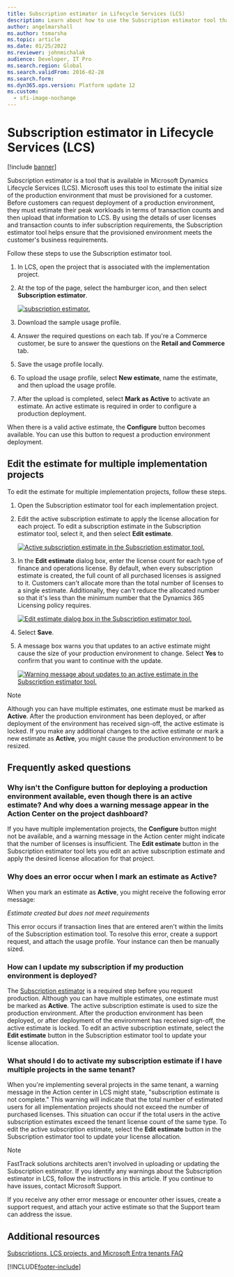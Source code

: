 ```yaml
---
title: Subscription estimator in Lifecycle Services (LCS)
description: Learn about how to use the Subscription estimator tool that is available in Lifecycle Services, including answers to frequently asked questions.
author: angelmarshall
ms.author: tsmarsha
ms.topic: article
ms.date: 01/25/2022
ms.reviewer: johnmichalak
audience: Developer, IT Pro
ms.search.region: Global
ms.search.validFrom: 2016-02-28
ms.search.form: 
ms.dyn365.ops.version: Platform update 12
ms.custom:
  - sfi-image-nochange
---
```


# Subscription estimator in Lifecycle Services (LCS)

[!include [banner](../includes/banner.md)]

Subscription estimator is a tool that is available in Microsoft Dynamics Lifecycle Services (LCS). Microsoft uses this tool to estimate the initial size of the production environment that must be provisioned for a customer. Before customers can request deployment of a production environment, they must estimate their peak workloads in terms of transaction counts and then upload that information to LCS. By using the details of user licenses and transaction counts to infer subscription requirements, the Subscription estimator tool helps ensure that the provisioned environment meets the customer's business requirements.

Follow these steps to use the Subscription estimator tool.

1. In LCS, open the project that is associated with the implementation project.
2. At the top of the page, select the hamburger icon, and then select **Subscription estimator**.

    [![subscription estimator.](./media/subscription_estimator_01.png)](./media/subscription_estimator_01.png)

3. Download the sample usage profile.
4. Answer the required questions on each tab. If you're a Commerce customer, be sure to answer the questions on the **Retail and Commerce** tab.
5. Save the usage profile locally.
6. To upload the usage profile, select **New estimate**, name the estimate, and then upload the usage profile.
7. After the upload is completed, select **Mark as Active** to activate an estimate. An active estimate is required in order to configure a production deployment.

When there is a valid active estimate, the **Configure** button becomes available. You can use this button to request a production environment deployment.

## Edit the estimate for multiple implementation projects

To edit the estimate for multiple implementation projects, follow these steps.

1. Open the Subscription estimator tool for each implementation project.
2. Edit the active subscription estimate to apply the license allocation for each project. To edit a subscription estimate in the Subscription estimator tool, select it, and then select **Edit estimate**.

    [![Active subscription estimate in the Subscription estimator tool.](./media/SubscriptionEstimatorWithEdit.jpg)](./media/SubscriptionEstimatorWithEdit.jpg)

3. In the **Edit estimate** dialog box, enter the license count for each type of finance and operations license. By default, when every subscription estimate is created, the full count of all purchased licenses is assigned to it. Customers can't allocate more than the total number of licenses to a single estimate. Additionally, they can't reduce the allocated number so that it's less than the minimum number that the Dynamics 365 Licensing policy requires.

    [![Edit estimate dialog box in the Subscription estimator tool.](./media/SubscriptionEstimatorEditDialog.jpg)](./media/SubscriptionEstimatorEditDialog.jpg)

4. Select **Save**.
5. A message box warns you that updates to an active estimate might cause the size of your production environment to change. Select **Yes** to confirm that you want to continue with the update.

    [![Warning message about updates to an active estimate in the Subscription estimator tool.](./media/SubscriptionEstimatorEditDialogWarning.jpg)](./media/SubscriptionEstimatorEditDialogWarning.jpg)

> [!NOTE]
> Although you can have multiple estimates, one estimate must be marked as **Active**. After the production environment has been deployed, or after deployment of the environment has received sign-off, the active estimate is locked. If you make any additional changes to the active estimate or mark a new estimate as **Active**, you might cause the production environment to be resized.

## Frequently asked questions

### Why isn't the Configure button for deploying a production environment available, even though there is an active estimate? And why does a warning message appear in the Action Center on the project dashboard?

If you have multiple implementation projects, the **Configure** button might not be available, and a warning message in the Action center might indicate that the number of licenses is insufficient. The **Edit estimate** button in the Subscription estimator tool lets you edit an active subscription estimate and apply the desired license allocation for that project.

### Why does an error occur when I mark an estimate as Active?

When you mark an estimate as **Active**, you might receive the following error message:

*Estimate created but does not meet requirements*

This error occurs if transaction lines that are entered aren't within the limits of the Subscription estimation tool. To resolve this error, create a support request, and attach the usage profile. Your instance can then be manually sized.

### How can I update my subscription if my production environment is deployed?

The [Subscription estimator](subscription-estimator.md) is a required step before you request production. Although you can have multiple estimates, one estimate must be marked as **Active**. The active subscription estimate is used to size the production environment. After the production environment has been deployed, or after deployment of the environment has received sign-off, the active estimate is locked. To edit an active subscription estimate, select the **Edit estimate** button in the Subscription estimator tool to update your license allocation.

### What should I do to activate my subscription estimate if I have multiple projects in the same tenant?

When you're implementing several projects in the same tenant, a warning message in the Action center in LCS might state, "subscription estimate is not complete." This warning will indicate that the total number of estimated users for all implementation projects should not exceed the number of purchased licenses. This situation can occur if the total users in the active subscription estimates exceed the tenant license count of the same type. To edit the active subscription estimate, select the **Edit estimate** button in the Subscription estimator tool to update your license allocation.

> [!NOTE]
> FastTrack solutions architects aren't involved in uploading or updating the Subscription estimator. If you identify any warnings about the Subscription estimator in LCS, follow the instructions in this article. If you continue to have issues, contact Microsoft Support.

If you receive any other error message or encounter other issues, create a support request, and attach your active estimate so that the Support team can address the issue.

## Additional resources

[Subscriptions, LCS projects, and Microsoft Entra tenants FAQ](../../fin-ops/get-started/subscription-overview.md)

[!INCLUDE[footer-include](../../../includes/footer-banner.md)]